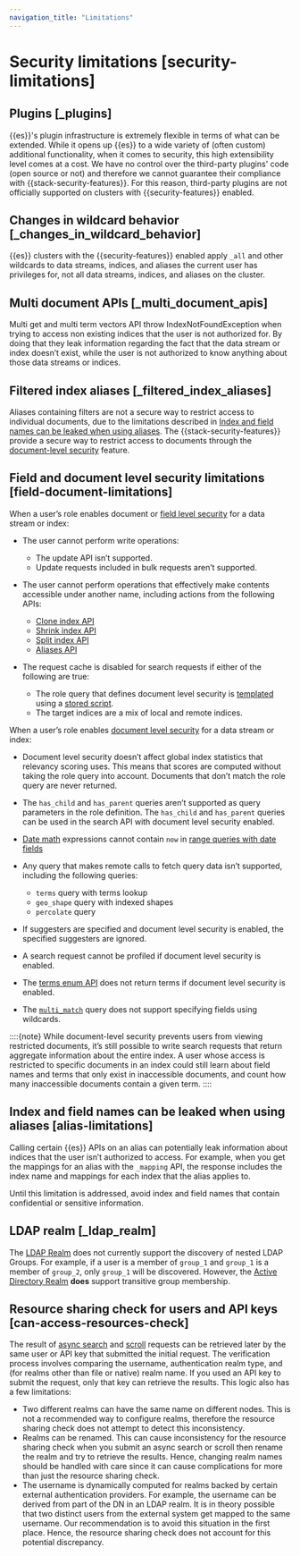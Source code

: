 ```yaml
---
navigation_title: "Limitations"
---
```


# Security limitations [security-limitations]



## Plugins [_plugins] 

{{es}}'s plugin infrastructure is extremely flexible in terms of what can be extended. While it opens up {{es}} to a wide variety of (often custom) additional functionality, when it comes to security, this high extensibility level comes at a cost. We have no control over the third-party plugins' code (open source or not) and therefore we cannot guarantee their compliance with {{stack-security-features}}. For this reason, third-party plugins are not officially supported on clusters with {{security-features}} enabled.


## Changes in wildcard behavior [_changes_in_wildcard_behavior] 

{{es}} clusters with the {{security-features}} enabled apply `_all` and other wildcards to data streams, indices, and aliases the current user has privileges for, not all data streams, indices, and aliases on the cluster.


## Multi document APIs [_multi_document_apis] 

Multi get and multi term vectors API throw IndexNotFoundException when trying to access non existing indices that the user is not authorized for. By doing that they leak information regarding the fact that the data stream or index doesn’t exist, while the user is not authorized to know anything about those data streams or indices.


## Filtered index aliases [_filtered_index_aliases] 

Aliases containing filters are not a secure way to restrict access to individual documents, due to the limitations described in [Index and field names can be leaked when using aliases](../../../deploy-manage/security.md#alias-limitations). The {{stack-security-features}} provide a secure way to restrict access to documents through the [document-level security](../../../deploy-manage/users-roles/cluster-or-deployment-auth/controlling-access-at-document-field-level.md) feature.


## Field and document level security limitations [field-document-limitations] 

When a user’s role enables document or [field level security](../../../deploy-manage/users-roles/cluster-or-deployment-auth/controlling-access-at-document-field-level.md) for a data stream or index:

* The user cannot perform write operations:

    * The update API isn’t supported.
    * Update requests included in bulk requests aren’t supported.

* The user cannot perform operations that effectively make contents accessible under another name, including actions from the following APIs:

    * [Clone index API](https://www.elastic.co/docs/api/doc/elasticsearch/operation/operation-indices-clone)
    * [Shrink index API](https://www.elastic.co/docs/api/doc/elasticsearch/operation/operation-indices-shrink)
    * [Split index API](https://www.elastic.co/docs/api/doc/elasticsearch/operation/operation-indices-split)
    * [Aliases API](https://www.elastic.co/docs/api/doc/elasticsearch/operation/operation-indices-update-aliases)

* The request cache is disabled for search requests if either of the following are true:

    * The role query that defines document level security is [templated](../../../deploy-manage/users-roles/cluster-or-deployment-auth/controlling-access-at-document-field-level.md#templating-role-query) using a [stored script](../../../explore-analyze/scripting/modules-scripting-using.md#script-stored-scripts).
    * The target indices are a mix of local and remote indices.


When a user’s role enables [document level security](../../../deploy-manage/users-roles/cluster-or-deployment-auth/controlling-access-at-document-field-level.md) for a data stream or index:

* Document level security doesn’t affect global index statistics that relevancy scoring uses. This means that scores are computed without taking the role query into account. Documents that don’t match the role query are never returned.
* The `has_child` and `has_parent` queries aren’t supported as query parameters in the role definition. The `has_child` and `has_parent` queries can be used in the search API with document level security enabled.
* [Date math](asciidocalypse://docs/elasticsearch/docs/reference/elasticsearch/rest-apis/common-options.md#date-math) expressions cannot contain `now` in [range queries with date fields](asciidocalypse://docs/elasticsearch/docs/reference/query-languages/query-dsl-range-query.md#ranges-on-dates)
* Any query that makes remote calls to fetch query data isn’t supported, including the following queries:

    * `terms` query with terms lookup
    * `geo_shape` query with indexed shapes
    * `percolate` query

* If suggesters are specified and document level security is enabled, the specified suggesters are ignored.
* A search request cannot be profiled if document level security is enabled.
* The [terms enum API](https://www.elastic.co/docs/api/doc/elasticsearch/operation/operation-terms-enum) does not return terms if document level security is enabled.
* The [`multi_match`](asciidocalypse://docs/elasticsearch/docs/reference/query-languages/query-dsl-multi-match-query.md) query does not support specifying fields using wildcards.

::::{note} 
While document-level security prevents users from viewing restricted documents, it’s still possible to write search requests that return aggregate information about the entire index. A user whose access is restricted to specific documents in an index could still learn about field names and terms that only exist in inaccessible documents, and count how many inaccessible documents contain a given term.
::::



## Index and field names can be leaked when using aliases [alias-limitations] 

Calling certain {{es}} APIs on an alias can potentially leak information about indices that the user isn’t authorized to access. For example, when you get the mappings for an alias with the `_mapping` API, the response includes the index name and mappings for each index that the alias applies to.

Until this limitation is addressed, avoid index and field names that contain confidential or sensitive information.


## LDAP realm [_ldap_realm] 

The [LDAP Realm](../../../deploy-manage/users-roles/cluster-or-deployment-auth/ldap.md) does not currently support the discovery of nested LDAP Groups. For example, if a user is a member of `group_1` and `group_1` is a member of `group_2`, only `group_1` will be discovered. However, the [Active Directory Realm](../../../deploy-manage/users-roles/cluster-or-deployment-auth/active-directory.md) **does** support transitive group membership.


## Resource sharing check for users and API keys [can-access-resources-check] 

The result of [async search](https://www.elastic.co/docs/api/doc/elasticsearch/operation/operation-async-search-submit) and [scroll](https://www.elastic.co/docs/api/doc/elasticsearch/operation/operation-scroll) requests can be retrieved later by the same user or API key that submitted the initial request. The verification process involves comparing the username, authentication realm type, and (for realms other than file or native) realm name. If you used an API key to submit the request, only that key can retrieve the results. This logic also has a few limitations:

* Two different realms can have the same name on different nodes. This is not a recommended way to configure realms, therefore the resource sharing check does not attempt to detect this inconsistency.
* Realms can be renamed. This can cause inconsistency for the resource sharing check when you submit an async search or scroll then rename the realm and try to retrieve the results. Hence, changing realm names should be handled with care since it can cause complications for more than just the resource sharing check.
* The username is dynamically computed for realms backed by certain external authentication providers. For example, the username can be derived from part of the DN in an LDAP realm. It is in theory possible that two distinct users from the external system get mapped to the same username. Our recommendation is to avoid this situation in the first place. Hence, the resource sharing check does not account for this potential discrepancy.

